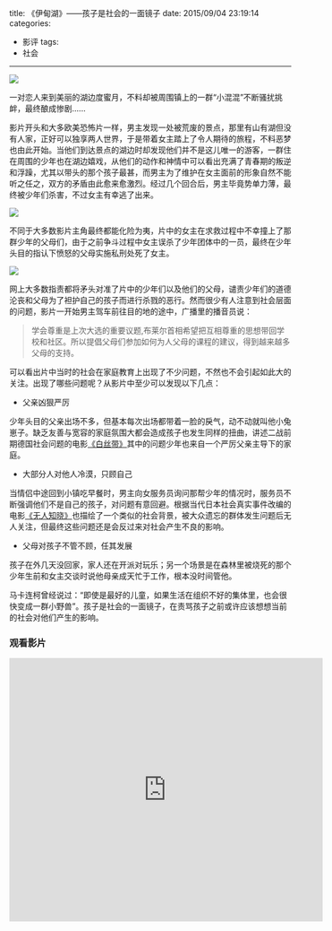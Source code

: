 title: 《伊甸湖》——孩子是社会的一面镜子
date: 2015/09/04 23:19:14
categories:
- 影评
tags:
- 社会

---
![](https://image.covertness.me/yidianhu_p2258942961.jpg)

一对恋人来到美丽的湖边度蜜月，不料却被周围镇上的一群“小混混”不断骚扰挑衅，最终酿成惨剧......
<!-- more -->

影片开头和大多欧美恐怖片一样，男主发现一处被荒废的景点，那里有山有湖但没有人家，正好可以独享两人世界，于是带着女主踏上了令人期待的旅程，不料恶梦也由此开始。当他们到达景点的湖边时却发现他们并不是这儿唯一的游客，一群住在周围的少年也在湖边嬉戏，从他们的动作和神情中可以看出充满了青春期的叛逆和浮躁，尤其以带头的那个孩子最甚，而男主为了维护在女主面前的形象自然不能听之任之，双方的矛盾由此愈来愈激烈。经过几个回合后，男主毕竟势单力薄，最终被少年们杀害，不过女主有幸逃了出来。

![](https://image.covertness.me/yidianhu_p1502653609.jpg)

不同于大多数影片主角最终都能化险为夷，片中的女主在求救过程中不幸撞上了那群少年的父母们，由于之前争斗过程中女主误杀了少年团体中的一员，最终在少年头目的指认下愤怒的父母实施私刑处死了女主。

![](https://image.covertness.me/yidianhu_p1732386921.jpg)

网上大多数指责都将矛头对准了片中的少年们以及他们的父母，谴责少年们的道德沦丧和父母为了袒护自己的孩子而进行杀戮的恶行。然而很少有人注意到社会层面的问题，影片一开始男主驾车前往目的地的途中，广播里的播音员说：
> 学会尊重是上次大选的重要议题,布莱尔首相希望把互相尊重的思想带回学校和社区。所以提倡父母们参加如何为人父母的课程的建议，得到越来越多父母的支持。

可以看出片中当时的社会在家庭教育上出现了不少问题，不然也不会引起如此大的关注。出现了哪些问题呢？从影片中至少可以发现以下几点：

- 父亲凶狠严厉

少年头目的父亲出场不多，但基本每次出场都带着一脸的戾气，动不动就叫他小兔崽子。缺乏友善与宽容的家庭氛围大都会造成孩子也发生同样的扭曲，讲述二战前期德国社会问题的电影[《白丝带》](http://movie.douban.com/subject/2464346/)其中的问题少年也来自一个严厉父亲主导下的家庭。

- 大部分人对他人冷漠，只顾自己

当情侣中途回到小镇吃早餐时，男主向女服务员询问那帮少年的情况时，服务员不断强调他们不是自己的孩子，对问题有意回避。根据当代日本社会真实事件改编的电影[《无人知晓》](http://covertness.me/2015/05/21/%E3%80%8A%E6%97%A0%E4%BA%BA%E7%9F%A5%E6%99%93%E3%80%8B%E2%80%94%E2%80%94%E5%B0%8F%E5%B0%8F%E7%9A%84%E6%A3%BA%E6%9D%90%EF%BC%8C%E5%AE%89%E9%9D%99%E7%9A%84%E5%AD%A9%E5%AD%90/)也描绘了一个类似的社会背景，被大众遗忘的群体发生问题后无人关注，但最终这些问题还是会反过来对社会产生不良的影响。

- 父母对孩子不管不顾，任其发展

孩子在外几天没回家，家人还在开派对玩乐；另一个场景是在森林里被烧死的那个少年生前和女主交谈时说他母亲成天忙于工作，根本没时间管他。

马卡连柯曾经说过：“即使是最好的儿童，如果生活在组织不好的集体里，也会很快变成一群小野兽”。孩子是社会的一面镜子，在责骂孩子之前或许应该想想当前的社会对他们产生的影响。

### 观看影片
<iframe src="http://www.56.com/iframe/NDg1NDEzMTI" width="560" height="470" frameborder="0" allowfullscreen=""></iframe>
